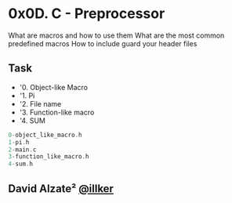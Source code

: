 # 0x0D. C - Preprocessor

What are macros and how to use them
What are the most common predefined macros
How to include guard your header files

## Task
- '0. Object-like Macro
- '1. Pi
- '2. File name
- '3. Function-like macro
- '4. SUM

```c
0-object_like_macro.h
1-pi.h
2-main.c
3-function_like_macro.h
4-sum.h
```


## David Alzate² [@illker](https://twitter.com/illker)
